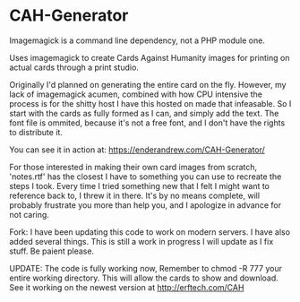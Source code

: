 CAH-Generator
=============

Imagemagick is a command line dependency, not a PHP module one.

Uses imagemagick to create Cards Against Humanity images for printing on actual cards through a print studio.

Originally I'd planned on generating the entire card on the fly. However, my lack of imagemagick acumen, combined with how CPU intensive the process is for the shitty host I have this hosted on made that infeasable. So I start with the cards as fully formed as I can, and simply add the text. The font file is ommited, because it's not a free font, and I don't have the rights to distribute it.

You can see it in action at:
https://enderandrew.com/CAH-Generator/

For those interested in making their own card images from scratch, 'notes.rtf' has the closest I have to something you can use to recreate the steps I took. Every time I tried something new that I felt I might want to reference back to, I threw it in there. It's by no means complete, will probably frustrate you more than help you, and I apologize in advance for not caring.


Fork: I have been updating this code to work on modern servers. I have also added several things. This is still a work in progress I will update as I fix stuff. Be paient please.

UPDATE: The code is fully working now, Remember to chmod -R 777 your entire working directory. This will allow the cards to show and download.
        See it working on the newest version at http://erftech.com/CAH
